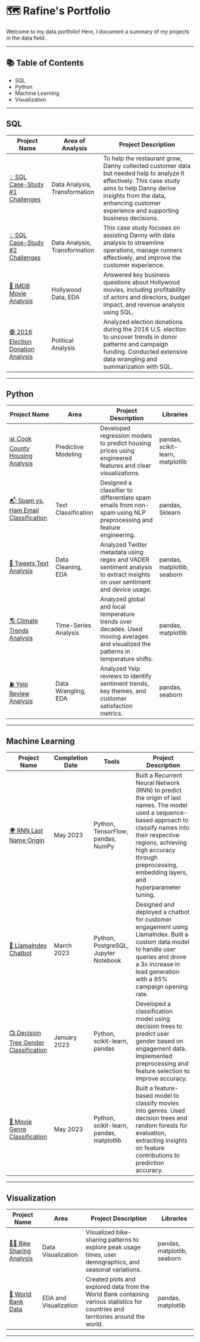 # 🗺 Rafine's Portfolio

Welcome to my data portfolio! Here, I document a summary of my projects in the data field.

---

## 📚 Table of Contents

- SQL
- Python
- Machine Learning
- Visualization

---

## SQL

| **Project Name**                    | **Area of Analysis**       | **Project Description**                                                                                         |
|-------------------------------------|----------------------------|-----------------------------------------------------------------------------------------------------------------|
| [💡 SQL Case-Study #1 Challenges](https://github.com/rafines01/SQL-Case-Study-1)    |  Data Analysis, Transformation  | To help the restaurant grow, Danny collected customer data but needed help to analyze it effectively. This case study aims to help Danny derive insights from the data, enhancing customer experience and supporting business decisions.|
| [💡 SQL Case-Study #2 Challenges](https://github.com/rafines01/SQL-Case-Study-2)  | Data Analysis, Transformation | This case study focuses on assisting Danny with data analysis to streamline operations, manage runners effectively, and improve the customer experience. |
| [🎥 IMDB Movie Analysis](https://github.com/rafines01/IMDB_Movie_Analysis)  | Hollywood Data, EDA        | Answered key business questions about Hollywood movies, including profitability of actors and directors, budget impact, and revenue analysis using SQL. |
| [🟣️ 2016 Election Donation Analysis](https://github.com/rafines01/2016_Election_Donation_Analysis) | Political Analysis         | Analyzed election donations during the 2016 U.S. election to uncover trends in donor patterns and campaign funding. Conducted extensive data wrangling and summarization with SQL. |

---

## Python

| **Project Name**                  | **Area**               | **Project Description**                                                                                     | **Libraries**                   |
|-----------------------------------|------------------------|-------------------------------------------------------------------------------------------------------------|----------------------------------|
| [📊 Cook County Housing Analysis](https://github.com/rafines01/Cook-County-Housing-Analysis)    | Predictive Modeling    | Developed regression models to predict housing prices using engineered features and clear visualizations.   | pandas, scikit-learn, matplotlib |
| [📬 Spam vs. Ham Email Classification](https://github.com/rafines01/Spam_Ham-Classification)  | Text Classification | Designed a classifier to differentiate spam emails from non-spam using NLP preprocessing and feature engineering. | pandas, Sklearn                 |
|[🛟 Tweets Text Analysis](https://github.com/rafines01/Twitter-Text-Analysis)     | Data Cleaning, EDA     | Analyzed Twitter metadata using regex and VADER sentiment analysis to extract insights on user sentiment and device usage. | pandas, matplotlib, seaborn     |
| [🌎 Climate Trends Analysis](https://github.com/rafines01/Climate-Trend-Analysis)    | Time-Series Analysis   | Analyzed global and local temperature trends over decades. Used moving averages and visualized the patterns in temperature shifts. | pandas, matplotlib              |
|  [⛽ Yelp Review Analysis](https://github.com/rafines01/Yelp_Reviews_Analysis)    | Data Wrangling, EDA    | Analyzed Yelp reviews to identify sentiment trends, key themes, and customer satisfaction metrics.          | pandas, seaborn                  |

---

## Machine Learning

| **Project Name**                 | **Completion Date** | **Tools**                           | **Project Description**                                                                                     |
|----------------------------------|---------------------|-------------------------------------|-------------------------------------------------------------------------------------------------------------|
| [🌍 RNN Last Name Origin](link-to-your-rnn-last-name-origin)     | May 2023           | Python, TensorFlow, pandas, NumPy  | Built a Recurrent Neural Network (RNN) to predict the origin of last names. The model used a sequence-based approach to classify names into their respective regions, achieving high accuracy through preprocessing, embedding layers, and hyperparameter tuning. |
| [🐶 LlamaIndex Chatbot](https://github.com/rafines01/LlamaIndex-Chatbot/blob/main/llamaIndex_chatbot.ipynb)                | March 2023         | Python, PostgreSQL, Jupyter Notebook | Designed and deployed a chatbot for customer engagement using LlamaIndex. Built a custom data model to handle user queries and drove a 3x increase in lead generation with a 95% campaign opening rate. |
| [📺 Decision Tree Gender Classification](https://github.com/rafines01/Decision_tree_gender_classification) | January 2023  | Python, scikit-learn, pandas       | Developed a classification model using decision trees to predict user gender based on engagement data. Implemented preprocessing and feature selection to improve accuracy. |
| [🎥 Movie Genre Classification](https://github.com/rafines01/Movie_Genre_CLS) | May 2023           | Python, scikit-learn, pandas, matplotlib | Built a feature-based model to classify movies into genres. Used decision trees and random forests for evaluation, extracting insights on feature contributions to prediction accuracy. |

---

## Visualization

| **Project Name**                 | **Area**               | **Project Description**                                                                                     | **Libraries**                   |
|----------------------------------|------------------------|-------------------------------------------------------------------------------------------------------------|----------------------------------|
| [🚴‍♀️ Bike Sharing Analysis](https://github.com/rafines01/Bike-Sharing-Analysis)    | Data Visualization     | Visualized bike-sharing patterns to explore peak usage times, user demographics, and seasonal variations.    | pandas, matplotlib, seaborn     |
| [🍇 World Bank Data](https://github.com/rafines01/World-Bank)     | EDA and Visualization  | Created plots and explored data from the World Bank containing various statistics for countries and territories around the world. | pandas, matplotlib              |

---

